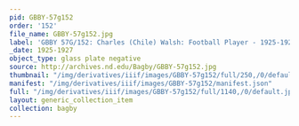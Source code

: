 ```yaml
---
pid: GBBY-57g152
order: '152'
file_name: GBBY-57g152.jpg
label: 'GBBY 57G/152: Charles (Chile) Walsh: Football Player - 1925-1927'
_date: 1925-1927
object_type: glass plate negative
source: http://archives.nd.edu/Bagby/GBBY-57g152.jpg
thumbnail: "/img/derivatives/iiif/images/GBBY-57g152/full/250,/0/default.jpg"
manifest: "/img/derivatives/iiif/images/GBBY-57g152/manifest.json"
full: "/img/derivatives/iiif/images/GBBY-57g152/full/1140,/0/default.jpg"
layout: generic_collection_item
collection: bagby
---
```

